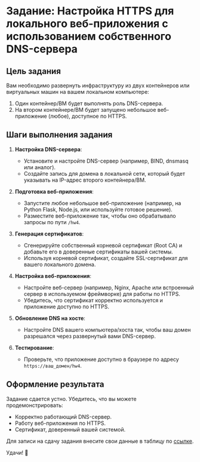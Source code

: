 # Задание: Настройка HTTPS для локального веб-приложения с использованием собственного DNS-сервера

## Цель задания
Вам необходимо развернуть инфраструктуру из двух контейнеров или виртуальных машин на вашем локальном компьютере:
1. Один контейнер/ВМ будет выполнять роль DNS-сервера.
2. На втором контейнере/ВМ будет запущено небольшое веб-приложение (любое), доступное по HTTPS.

## Шаги выполнения задания
1. **Настройка DNS-сервера**:
    - Установите и настройте DNS-сервер (например, BIND, dnsmasq или аналог).
    - Создайте запись для домена в локальной сети, который будет указывать на IP-адрес второго контейнера/ВМ.

2. **Подготовка веб-приложения**:
    - Запустите любое небольшое веб-приложение (например, на Python Flask, Node.js, или используйте готовое решение).
    - Разместите веб-приложение так, чтобы оно обрабатывало запросы по пути `/hw4`.

3. **Генерация сертификатов**:
    - Сгенерируйте собственный корневой сертификат (Root CA) и добавьте его в доверенные сертификаты вашей системы.
    - Используя корневой сертификат, создайте SSL-сертификат для вашего локального домена.

4. **Настройка веб-приложения**:
    - Настройте веб-сервер (например, Nginx, Apache или встроенный сервер в используемом фреймворке) для работы по HTTPS.
    - Убедитесь, что сертификат корректно используется и приложение доступно по HTTPS.

5. **Обновление DNS на хосте**:
    - Настройте DNS вашего компьютера/хоста так, чтобы ваш домен разрешался через развернутый вами DNS-сервер.

6. **Тестирование**:
    - Проверьте, что приложение доступно в браузере по адресу `https://ваш_домен/hw4`.

## Оформление результата
Задание сдается устно. Убедитесь, что вы можете продемонстрировать:
- Корректно работающий DNS-сервер.
- Работу веб-приложения по HTTPS.
- Сертификат, доверенный вашей системой.

Для записи на сдачу задания внесите свои данные в таблицу по [ссылке](#).

Удачи! 🚀
